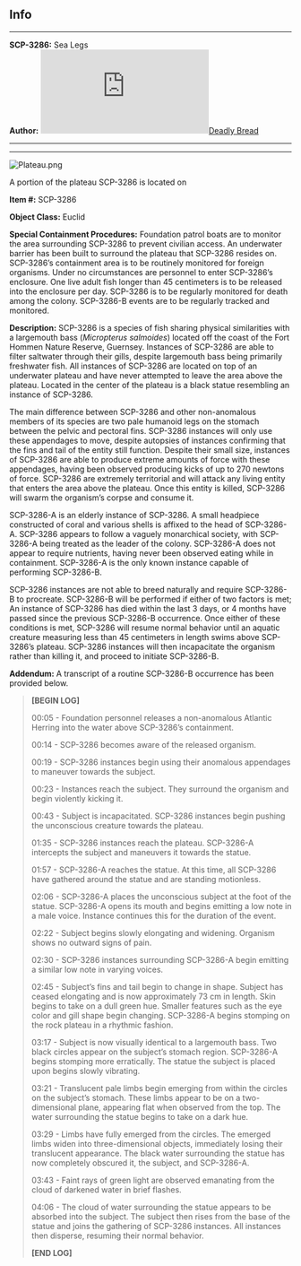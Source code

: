 Info
----

* * *

**SCP-3286:** Sea Legs  
**Author:** [![Deadly Bread](http://www.wikidot.com/avatar.php?userid=3988532&amp;size=small&amp;timestamp=1599870337)](http://www.wikidot.com/user:info/deadly-bread)[Deadly Bread](http://www.wikidot.com/user:info/deadly-bread)

* * *

* * *

![Plateau.png](http://scp-wiki.wdfiles.com/local--files/scp-3286/Plateau.png)

A portion of the plateau SCP-3286 is located on

**Item #:** SCP-3286

**Object Class:** Euclid

**Special Containment Procedures:** Foundation patrol boats are to monitor the area surrounding SCP-3286 to prevent civilian access. An underwater barrier has been built to surround the plateau that SCP-3286 resides on. SCP-3286’s containment area is to be routinely monitored for foreign organisms. Under no circumstances are personnel to enter SCP-3286’s enclosure. One live adult fish longer than 45 centimeters is to be released into the enclosure per day. SCP-3286 is to be regularly monitored for death among the colony. SCP-3286-B events are to be regularly tracked and monitored.

**Description:** SCP-3286 is a species of fish sharing physical similarities with a largemouth bass (_Micropterus salmoides_) located off the coast of the Fort Hommen Nature Reserve, Guernsey. Instances of SCP-3286 are able to filter saltwater through their gills, despite largemouth bass being primarily freshwater fish. All instances of SCP-3286 are located on top of an underwater plateau and have never attempted to leave the area above the plateau. Located in the center of the plateau is a black statue resembling an instance of SCP-3286.

The main difference between SCP-3286 and other non-anomalous members of its species are two pale humanoid legs on the stomach between the pelvic and pectoral fins. SCP-3286 instances will only use these appendages to move, despite autopsies of instances confirming that the fins and tail of the entity still function. Despite their small size, instances of SCP-3286 are able to produce extreme amounts of force with these appendages, having been observed producing kicks of up to 270 newtons of force. SCP-3286 are extremely territorial and will attack any living entity that enters the area above the plateau. Once this entity is killed, SCP-3286 will swarm the organism’s corpse and consume it.

SCP-3286-A is an elderly instance of SCP-3286. A small headpiece constructed of coral and various shells is affixed to the head of SCP-3286-A. SCP-3286 appears to follow a vaguely monarchical society, with SCP-3286-A being treated as the leader of the colony. SCP-3286-A does not appear to require nutrients, having never been observed eating while in containment. SCP-3286-A is the only known instance capable of performing SCP-3286-B.

SCP-3286 instances are not able to breed naturally and require SCP-3286-B to procreate. SCP-3286-B will be performed if either of two factors is met; An instance of SCP-3286 has died within the last 3 days, or 4 months have passed since the previous SCP-3286-B occurrence. Once either of these conditions is met, SCP-3286 will resume normal behavior until an aquatic creature measuring less than 45 centimeters in length swims above SCP-3286’s plateau. SCP-3286 instances will then incapacitate the organism rather than killing it, and proceed to initiate SCP-3286-B.

**Addendum:** A transcript of a routine SCP-3286-B occurrence has been provided below.

> **\[BEGIN LOG\]**
> 
> 00:05 - Foundation personnel releases a non-anomalous Atlantic Herring into the water above SCP-3286’s containment.
> 
> 00:14 - SCP-3286 becomes aware of the released organism.
> 
> 00:19 - SCP-3286 instances begin using their anomalous appendages to maneuver towards the subject.
> 
> 00:23 - Instances reach the subject. They surround the organism and begin violently kicking it.
> 
> 00:43 - Subject is incapacitated. SCP-3286 instances begin pushing the unconscious creature towards the plateau.
> 
> 01:35 - SCP-3286 instances reach the plateau. SCP-3286-A intercepts the subject and maneuvers it towards the statue.
> 
> 01:57 - SCP-3286-A reaches the statue. At this time, all SCP-3286 have gathered around the statue and are standing motionless.
> 
> 02:06 - SCP-3286-A places the unconscious subject at the foot of the statue. SCP-3286-A opens its mouth and begins emitting a low note in a male voice. Instance continues this for the duration of the event.
> 
> 02:22 - Subject begins slowly elongating and widening. Organism shows no outward signs of pain.
> 
> 02:30 - SCP-3286 instances surrounding SCP-3286-A begin emitting a similar low note in varying voices.
> 
> 02:45 - Subject’s fins and tail begin to change in shape. Subject has ceased elongating and is now approximately 73 cm in length. Skin begins to take on a dull green hue. Smaller features such as the eye color and gill shape begin changing. SCP-3286-A begins stomping on the rock plateau in a rhythmic fashion.
> 
> 03:17 - Subject is now visually identical to a largemouth bass. Two black circles appear on the subject’s stomach region. SCP-3286-A begins stomping more erratically. The statue the subject is placed upon begins slowly vibrating.
> 
> 03:21 - Translucent pale limbs begin emerging from within the circles on the subject’s stomach. These limbs appear to be on a two-dimensional plane, appearing flat when observed from the top. The water surrounding the statue begins to take on a dark hue.
> 
> 03:29 - Limbs have fully emerged from the circles. The emerged limbs widen into three-dimensional objects, immediately losing their translucent appearance. The black water surrounding the statue has now completely obscured it, the subject, and SCP-3286-A.
> 
> 03:43 - Faint rays of green light are observed emanating from the cloud of darkened water in brief flashes.
> 
> 04:06 - The cloud of water surrounding the statue appears to be absorbed into the subject. The subject then rises from the base of the statue and joins the gathering of SCP-3286 instances. All instances then disperse, resuming their normal behavior.
> 
> **\[END LOG\]**